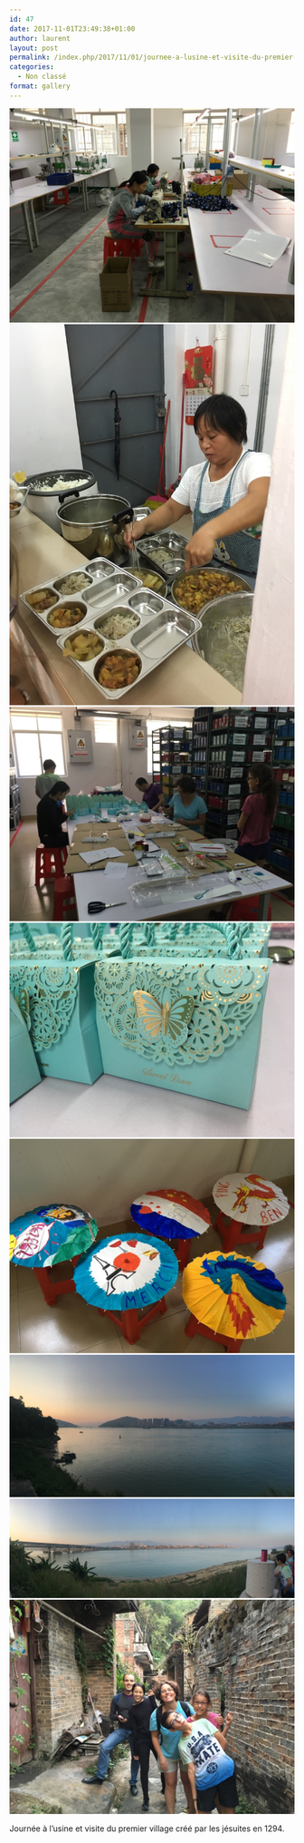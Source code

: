 ```yaml
---
id: 47
date: 2017-11-01T23:49:38+01:00
author: laurent
layout: post
permalink: /index.php/2017/11/01/journee-a-lusine-et-visite-du-premier-village/
categories:
  - Non classé
format: gallery
---
```

<img src="/images/2017/11/tumblr_oyrjix86qd1uuvt0bo1_1280.jpg" />
<img src="/images/2017/11/tumblr_oyrjix86qd1uuvt0bo2_1280.jpg" />
<img src="/images/2017/11/tumblr_oyrjix86qd1uuvt0bo3_1280.jpg" />
<img src="/images/2017/11/tumblr_oyrjix86qd1uuvt0bo4_1280.jpg" />
<img src="/images/2017/11/tumblr_oyrjix86qd1uuvt0bo5_1280.jpg" />
<img src="/images/2017/11/tumblr_oyrjix86qd1uuvt0bo6_1280.jpg" />
<img src="/images/2017/11/tumblr_oyrjix86qd1uuvt0bo7_1280.jpg" />
<img src="/images/2017/11/tumblr_oyrjix86qd1uuvt0bo8_1280.jpg" />

Journée à l’usine et visite du premier village créé par les jésuites en 1294.